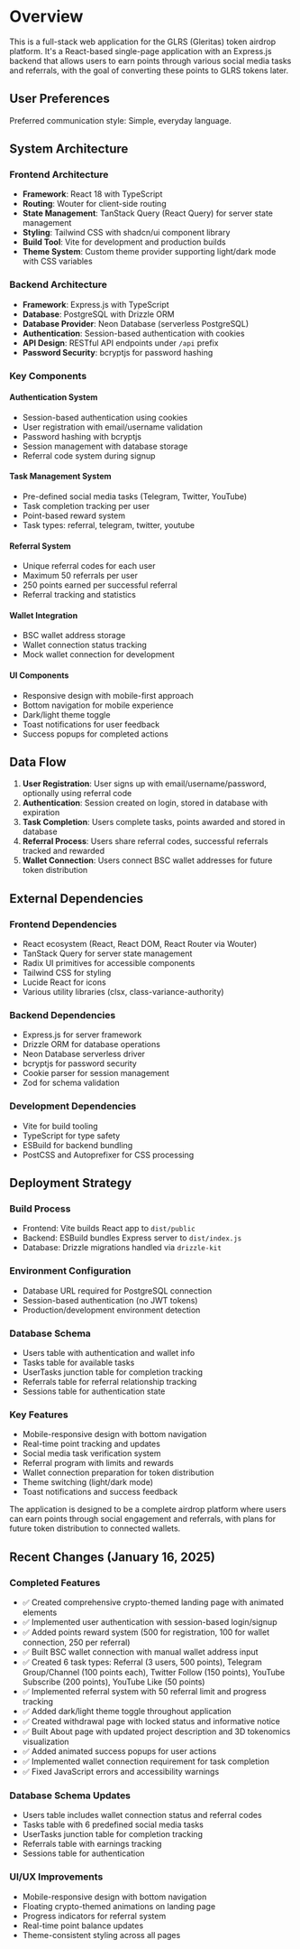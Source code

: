 # Overview

This is a full-stack web application for the GLRS (Gleritas) token airdrop platform. It's a React-based single-page application with an Express.js backend that allows users to earn points through various social media tasks and referrals, with the goal of converting these points to GLRS tokens later.

## User Preferences

Preferred communication style: Simple, everyday language.

## System Architecture

### Frontend Architecture
- **Framework**: React 18 with TypeScript
- **Routing**: Wouter for client-side routing
- **State Management**: TanStack Query (React Query) for server state management
- **Styling**: Tailwind CSS with shadcn/ui component library
- **Build Tool**: Vite for development and production builds
- **Theme System**: Custom theme provider supporting light/dark mode with CSS variables

### Backend Architecture
- **Framework**: Express.js with TypeScript
- **Database**: PostgreSQL with Drizzle ORM
- **Database Provider**: Neon Database (serverless PostgreSQL)
- **Authentication**: Session-based authentication with cookies
- **API Design**: RESTful API endpoints under `/api` prefix
- **Password Security**: bcryptjs for password hashing

### Key Components

#### Authentication System
- Session-based authentication using cookies
- User registration with email/username validation
- Password hashing with bcryptjs
- Session management with database storage
- Referral code system during signup

#### Task Management System
- Pre-defined social media tasks (Telegram, Twitter, YouTube)
- Task completion tracking per user
- Point-based reward system
- Task types: referral, telegram, twitter, youtube

#### Referral System
- Unique referral codes for each user
- Maximum 50 referrals per user
- 250 points earned per successful referral
- Referral tracking and statistics

#### Wallet Integration
- BSC wallet address storage
- Wallet connection status tracking
- Mock wallet connection for development

#### UI Components
- Responsive design with mobile-first approach
- Bottom navigation for mobile experience
- Dark/light theme toggle
- Toast notifications for user feedback
- Success popups for completed actions

## Data Flow

1. **User Registration**: User signs up with email/username/password, optionally using referral code
2. **Authentication**: Session created on login, stored in database with expiration
3. **Task Completion**: Users complete tasks, points awarded and stored in database
4. **Referral Process**: Users share referral codes, successful referrals tracked and rewarded
5. **Wallet Connection**: Users connect BSC wallet addresses for future token distribution

## External Dependencies

### Frontend Dependencies
- React ecosystem (React, React DOM, React Router via Wouter)
- TanStack Query for server state management
- Radix UI primitives for accessible components
- Tailwind CSS for styling
- Lucide React for icons
- Various utility libraries (clsx, class-variance-authority)

### Backend Dependencies
- Express.js for server framework
- Drizzle ORM for database operations
- Neon Database serverless driver
- bcryptjs for password security
- Cookie parser for session management
- Zod for schema validation

### Development Dependencies
- Vite for build tooling
- TypeScript for type safety
- ESBuild for backend bundling
- PostCSS and Autoprefixer for CSS processing

## Deployment Strategy

### Build Process
- Frontend: Vite builds React app to `dist/public`
- Backend: ESBuild bundles Express server to `dist/index.js`
- Database: Drizzle migrations handled via `drizzle-kit`

### Environment Configuration
- Database URL required for PostgreSQL connection
- Session-based authentication (no JWT tokens)
- Production/development environment detection

### Database Schema
- Users table with authentication and wallet info
- Tasks table for available tasks
- UserTasks junction table for completion tracking
- Referrals table for referral relationship tracking
- Sessions table for authentication state

### Key Features
- Mobile-responsive design with bottom navigation
- Real-time point tracking and updates
- Social media task verification system
- Referral program with limits and rewards
- Wallet connection preparation for token distribution
- Theme switching (light/dark mode)
- Toast notifications and success feedback

The application is designed to be a complete airdrop platform where users can earn points through social engagement and referrals, with plans for future token distribution to connected wallets.

## Recent Changes (January 16, 2025)

### Completed Features
- ✅ Created comprehensive crypto-themed landing page with animated elements
- ✅ Implemented user authentication with session-based login/signup
- ✅ Added points reward system (500 for registration, 100 for wallet connection, 250 per referral)
- ✅ Built BSC wallet connection with manual wallet address input
- ✅ Created 6 task types: Referral (3 users, 500 points), Telegram Group/Channel (100 points each), Twitter Follow (150 points), YouTube Subscribe (200 points), YouTube Like (50 points)
- ✅ Implemented referral system with 50 referral limit and progress tracking
- ✅ Added dark/light theme toggle throughout application
- ✅ Created withdrawal page with locked status and informative notice
- ✅ Built About page with updated project description and 3D tokenomics visualization
- ✅ Added animated success popups for user actions
- ✅ Implemented wallet connection requirement for task completion
- ✅ Fixed JavaScript errors and accessibility warnings

### Database Schema Updates
- Users table includes wallet connection status and referral codes
- Tasks table with 6 predefined social media tasks
- UserTasks junction table for completion tracking
- Referrals table with earnings tracking
- Sessions table for authentication

### UI/UX Improvements
- Mobile-responsive design with bottom navigation
- Floating crypto-themed animations on landing page
- Progress indicators for referral system
- Real-time point balance updates
- Theme-consistent styling across all pages